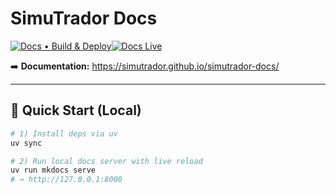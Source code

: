# SimuTrador Docs

[![Docs • Build & Deploy](https://github.com/simutrador/simutrador-docs/actions/workflows/docs.yml/badge.svg?branch=main)](https://github.com/simutrador/simutrador-docs/actions/workflows/docs.yml)[![Docs Live](https://img.shields.io/badge/docs-live-brightgreen)](https://simutrador.github.io/simutrador-docs/)

➡️ **Documentation:** https://simutrador.github.io/simutrador-docs/

---

## 🚀 Quick Start (Local)

```bash
# 1) Install deps via uv
uv sync

# 2) Run local docs server with live reload
uv run mkdocs serve
# → http://127.0.0.1:8000
```
